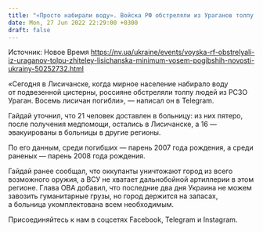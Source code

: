 ```yaml
---
title: "«Просто набирали воду». Войска РФ обстреляли из Ураганов толпу жителей Лисичанска, восемь человек погибли — глава Луганской ОВА"
date: Mon, 27 Jun 2022 22:29:00 +0300
draft: false
---
```

Источник: Новое Время https://nv.ua/ukraine/events/voyska-rf-obstrelyali-iz-uraganov-tolpu-zhiteley-lisichanska-minimum-vosem-pogibshih-novosti-ukrainy-50252732.html


«Сегодня в Лисичанске, когда мирное население набирало воду от подвезенной цистерны, россияне обстреляли толпу людей из РСЗО Ураган. Восемь лисичан погибли», — написал он в Telegram.

Гайдай уточнил, что 21 человек доставлен в больницу: из них пятеро, после получения медпомощи, остались в Лисичанске, а 16 — эвакуированы в больницы в другие регионы.

По его данным, среди погибших — парень 2007 года рождения, а среди раненых — парень 2008 года рождения.

Гайдай ранее сообщал, что оккупанты уничтожают город из всего возможного оружия, а ВСУ не хватает дальнобойной артиллерии в этом регионе. Глава ОВА добавил, что последние два дня Украина не можем завозить гуманитарные грузы, но город держится на запасах, а больница укомплектована всем необходимым.

Присоединяйтесь к нам в соцсетях Facebook, Telegram и Instagram.
